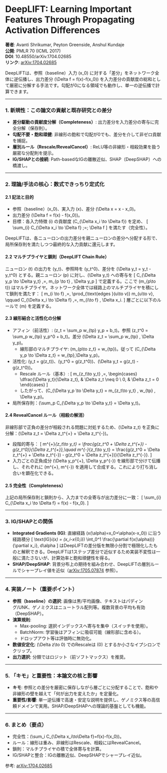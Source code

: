 # DeepLIFT: Learning Important Features Through Propagating Activation Differences

**著者**: Avanti Shrikumar, Peyton Greenside, Anshul Kundaje  
**公開**: PMLR 70 (ICML 2017)  
**DOI**: 10.48550/arXiv.1704.02685  
**リンク**: [arXiv:1704.02685](https://arxiv.org/abs/1704.02685)

DeepLIFTは、参照（baseline）入力 \(x_0\) に対する「差分」をネットワーク全体に逆伝播し、出力差分 \(\Delta f = f(x)-f(x_0)\) を入力差分の貢献度の総和として厳密に分解する手法です。勾配が0になる領域でも動作し、単一の逆伝播で計算できます。

---

### 1. 新規性：この論文の貢献と既存研究との差分

- **差分駆動の貢献度分解（Completeness）**: 出力差分を入力差分の寄与に完全分解（保存則）。
- **勾配不要・飽和頑健**: 非線形の飽和で勾配が0でも、差分を介して非ゼロ貢献を捕捉。
- **層別ルール（Rescale/RevealCancel）**: ReLU等の非線形・相殺効果を扱う厳密な分配則を提示。
- **IG/SHAPとの接続**: Path-basedなIGの離散近似、SHAP（DeepSHAP）への橋渡し。

---

### 2. 理論/手法の核心：数式できっちり定式化

#### 2.1 記法と目的
- 参照（baseline）\(x_0\)、実入力 \(x\)、差分 \(\Delta x = x - x_0\)。
- 出力差分 \(\Delta f = f(x) - f(x_0)\)。
- 目標：各入力特徴 \(i\) の貢献度 \(C_{\Delta x_i \to \Delta f}\) を定め、
\[
\sum_{i} C_{\Delta x_i \to \Delta f} \;=\; \Delta f
\]
を満たす（完全性）。

DeepLIFTは、各ニューロンの出力差分を親ニューロンの差分へ分配する形で、局所保存則を満たしつつ最終的な入力貢献に還元します。

#### 2.2 マルチプライヤと鎖則（DeepLIFT Chain Rule）
ニューロン \(t\) の出力を \(y_t\)、参照時を \(y_t^0\)、差分を \(\Delta y_t = y_t - y_t^0\) とする。親ニューロン \(p\) に対し、\(\Delta y_t\) への寄与を
\[
C_{\Delta y_p \to \Delta y_t} \,=\, m_{p \to t} \, \Delta y_p
\]
で定義する。ここで \(m_{p\to t}\) はマルチプライヤ。ネットワーク全体では経路上のマルチプライヤを積にして鎖則を満たす：
\[
 m_{i \to f} \,=\, \prod_{\text{edges }(u\to v)} m_{u\to v}, \qquad C_{\Delta x_i \to \Delta f} \,=\, m_{i\to f} \, \Delta x_i.
\]
層ごとに以下のルールで \(m\) を定義する。

#### 2.3 線形結合と活性化の分解
- アフィン（前活性）: \(z_t = \sum_p w_{tp} y_p + b_t\)。参照 \(z_t^0 = \sum_p w_{tp} y_p^0 + b_t\)。差分 \(\Delta z_t = \sum_p w_{tp} \, \Delta y_p\)。
  - 線形部のマルチプライヤ: \(m_{p\to z_t} = w_{tp}\)。従って \(C_{\Delta y_p \to \Delta z_t} = w_{tp}\,\Delta y_p\)。
- 活性化: \(y_t = g(z_t)\)、\(y_t^0 = g(z_t^0)\)、\(\Delta y_t = g(z_t) - g(z_t^0)\)。
  - Rescale ルール（基本）:
\[
 m_{z_t\to y_t} \,=\, \begin{cases}
 \dfrac{\Delta y_t}{\Delta z_t}, & \Delta z_t \neq 0 \\
 0, & \Delta z_t = 0
 \end{cases}
\]
  - したがって、\(C_{\Delta y_p \to \Delta y_t} = m_{z_t\to y_t} \, w_{tp} \, \Delta y_p\)。
- 局所保存則：\(\sum_p C_{\Delta y_p \to \Delta y_t} = \Delta y_t\)。

#### 2.4 RevealCancel ルール（相殺の解消）
非線形部で正負の差分が相殺される問題に対処するため、\(\Delta z_t\) を正負に分解：\(\Delta z_t = \Delta z_t^{+} + \Delta z_t^{-}\)。
- 段階的寄与：
\[
 m^{+}_{z_t\to y_t} = \frac{g(z_t^0 + \Delta z_t^{+}) - g(z_t^0)}{\Delta z_t^{+}},\quad
 m^{-}_{z_t\to y_t} = \frac{g(z_t^0 + \Delta z_t^{+} + \Delta z_t^{-}) - g(z_t^0 + \Delta z_t^{+})}{\Delta z_t^{-}}.
\]
- 入力ごとの正負成分 \(\Delta y_p^{+}, \Delta y_p^{-}\) を線形部で分けて伝播し、それぞれに \(m^{+}, m^{-}\) を適用して合成する。これにより打ち消し合いを顕在化できる。

#### 2.5 完全性（Completeness）
上記の局所保存則と鎖則から、入力までの全寄与が出力差分に一致：
\[
 \sum_{i} C_{\Delta x_i \to \Delta f} = f(x) - f(x_0).
\]

---

### 3. IG/SHAPとの関係
- **Integrated Gradients (IG)**: 直線経路 \(x(\alpha)=x_0+\alpha(x-x_0)\) に沿う経路積分
\[
\text{IG}_i(x) = (x_i-x_{0,i}) \int_0^1 \frac{\partial f(x(\alpha))}{\partial x_i}\, d\alpha
\]
はDeepLIFTの差分版を無限小分割で極限化したものと解釈できる。DeepLIFTは1ステップ差分で近似するため実装不変性は一般に満たさないが、計算効率と飽和頑健性を得る。
- **SHAP/DeepSHAP**: 背景分布上の期待を組み合わせ、DeepLIFTの層別ルールでシャープレイ値を近似（[arXiv:1705.07874](https://arxiv.org/abs/1705.07874) 参照）。

---

### 4. 実装ノート（重要ポイント）
- **参照（baseline）の選択**: 画像は黒/平均画像、テキストはパディング/UNK、ゲノミクスはニュートラル配列等。複数背景の平均も有効（DeepSHAP）。
- **演算規則**:
  - Max-pooling: 選択インデックスへ寄与を集中（スイッチを使用）。
  - BatchNorm: 学習後はアフィンに吸収可能（線形部に含める）。
  - ドロップアウト等は評価時に無効化。
- **数値安定化**: \(\Delta z\to 0\) でのRescaleは \(0\) とするか小さなイプシロンでクリップ。
- **出力選択**: 分類ではロジット（前ソフトマックス）を推奨。

---

### 5. 「キモ」と重要性：本論文の核と影響
- **キモ**: 参照との差分を厳密に保存しながら層ごとに分配することで、飽和や非線形の壁を越えて「何が出力を変えたか」を定量化。
- **重要性/影響**: 単一逆伝播で高速・安定な説明を提供し、ゲノミクス等の高信頼ドメインで実用。SHAP/DeepSHAPへの理論的基盤としても機能。

---

### 6. まとめ（要点）
- 完全性：\(\sum_i C_{\Delta x_i\to\Delta f}=f(x)-f(x_0)\)。
- ルール：線形は重み、非線形はRescale、相殺にはRevealCancel。
- 鎖則：マルチプライヤの積で全体寄与を計算。
- IG/SHAPと整合：IGの離散近似、DeepSHAPでシャープレイ近似。

参考: [arXiv:1704.02685](https://arxiv.org/abs/1704.02685)